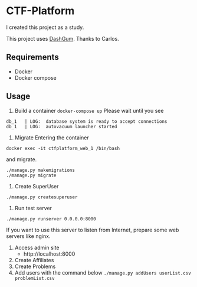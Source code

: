 # CTF-Platform
I created this project as a study.

This project uses [DashGum](http://blacktie.co/2014/07/dashgum-free-dashboard/).
Thanks to Carlos.

## Requirements
- Docker
- Docker compose

## Usage 
1. Build a container
```docker-compose up```
Please wait until you see
```
db_1   | LOG:  database system is ready to accept connections
db_1   | LOG:  autovacuum launcher started
```

1. Migrate
Entering the container
```
docker exec -it ctfplatform_web_1 /bin/bash
```
and migrate.
```
./manage.py makemigrations
./manage.py migrate
```

1. Create SuperUser
```
./manage.py createsuperuser
```

1. Run test server
```
./manage.py runserver 0.0.0.0:8000
```
If you want to use this server to listen from Internet, 
prepare some web servers like nginx.

1. Access admin site
   - http://localhost:8000
1. Create Affiliates
1. Create Problems
1. Add users with the command below
```./manage.py addUsers userList.csv problemList.csv```


